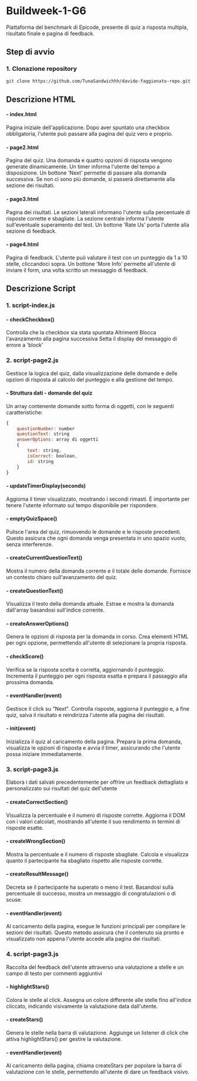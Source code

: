 # Buildweek-1-G6

Piattaforma del benchmark di Epicode, presente di quiz a risposta multipla, risultato finale e pagina di feedback.

## Step di avvio

### 1. Clonazione repository

```bash
git clone https://github.com/TunaSandwichhh/davide-faggionato-repo.git
```

## Descrizione HTML

#### - index.html

Pagina iniziale dell'applicazione. Dopo aver spuntato una checkbox obbligatoria, l'utente può passare alla pagina del quiz vero e proprio.

#### - page2.html

Pagina del quiz. Una domanda e quattro opzioni di risposta vengono generate dinamicamente. Un timer informa l'utente del tempo a disposizione.
Un bottone 'Next' permette di passare alla domanda successiva. Se non ci sono più domande, si passerà direttamente alla sezione dei risultati.

#### - page3.html

Pagina dei risultati. Le sezioni laterali informano l'utente sulla percentuale di risposte corrette e sbagliate.
La sezione centrale informa l'utente sull'eventuale superamento del test.
Un bottone 'Rate Us' porta l'utente alla sezione di feedback.

#### - page4.html

Pagina di feedback. L'utente può valutare il test con un punteggio da 1 a 10 stelle, cliccandoci sopra.
Un bottone 'More Info' permette all'utente di inviare il form, una volta scritto un messaggio di feedback.

## Descrizione Script

### 1. script-index.js

#### - checkCheckbox()

Controlla che la checkbox sia stata spuntata
Altrimenti
Blocca l'avanzamento alla pagina successiva
Setta il display del messaggio di errore a 'block'

### 2. script-page2.js

Gestisce la logica del quiz, dalla visualizzazione delle domande e delle opzioni di risposta al calcolo del punteggio e alla gestione del tempo.

#### - Struttura dati - domande del quiz

Un array contenente domande sotto forma di oggetti, con le seguenti caratteristiche:

```javascript
{
    questionNumber: number
    questionText: string
    answerOptions: array di oggetti
    {
        text: string,
        isCorrect: boolean,
        id: string
    }
}
```

#### - updateTimerDisplay(seconds)

Aggiorna il timer visualizzato, mostrando i secondi rimasti. È importante per tenere l'utente informato sul tempo disponibile per rispondere.

#### - emptyQuizSpace()

Pulisce l'area del quiz, rimuovendo le domande e le risposte precedenti. Questo assicura che ogni domanda venga presentata in uno spazio vuoto, senza interferenze.

#### - createCurrentQuestionText()

Mostra il numero della domanda corrente e il totale delle domande. Fornisce un contesto chiaro sull'avanzamento del quiz.

#### - createQuestionText()

Visualizza il testo della domanda attuale. Estrae e mostra la domanda dall'array basandosi sull'indice corrente.

#### - createAnswerOptions()

Genera le opzioni di risposta per la domanda in corso. Crea elementi HTML per ogni opzione, permettendo all'utente di selezionare la propria risposta.

#### - checkScore()

Verifica se la risposta scelta è corretta, aggiornando il punteggio. Incrementa il punteggio per ogni risposta esatta e prepara il passaggio alla prossima domanda.

#### - eventHandler(event)

Gestisce il click su "Next". Controlla risposte, aggiorna il punteggio e, a fine quiz, salva il risultato e reindirizza l'utente alla pagina dei risultati.

#### - init(event)

Inizializza il quiz al caricamento della pagina. Prepara la prima domanda, visualizza le opzioni di risposta e avvia il timer, assicurando che l'utente possa iniziare immediatamente.

### 3. script-page3.js

Elabora i dati salvati precedentemente per offrire un feedback dettagliato e personalizzato sui risultati del quiz dell'utente

#### - createCorrectSection()

Visualizza la percentuale e il numero di risposte corrette. Aggiorna il DOM con i valori calcolati, mostrando all'utente il suo rendimento in termini di risposte esatte.

#### - createWrongSection()

Mostra la percentuale e il numero di risposte sbagliate. Calcola e visualizza quanto il partecipante ha sbagliato rispetto alle risposte corrette.

#### - createResultMessage()

Decreta se il partecipante ha superato o meno il test. Basandosi sulla percentuale di successo, mostra un messaggio di congratulazioni o di scuse.

#### - eventHandler(event)

Al caricamento della pagina, esegue le funzioni principali per compilare le sezioni dei risultati. Questo metodo assicura che il contenuto sia pronto e visualizzato non appena l'utente accede alla pagina dei risultati.

### 4. script-page3.js

Raccolta del feedback dell'utente attraverso una valutazione a stelle e un campo di testo per commenti aggiuntivi

#### - highlightStars()

Colora le stelle al click. Assegna un colore differente alle stelle fino all'indice cliccato, indicando visivamente la valutazione data dall'utente.

#### - createStars()

Genera le stelle nella barra di valutazione. Aggiunge un listener di click che attiva highlightStars() per gestire la valutazione.

#### - eventHandler(event)

Al caricamento della pagina, chiama createStars per popolare la barra di valutazione con le stelle, permettendo all'utente di dare un feedback visivo.

